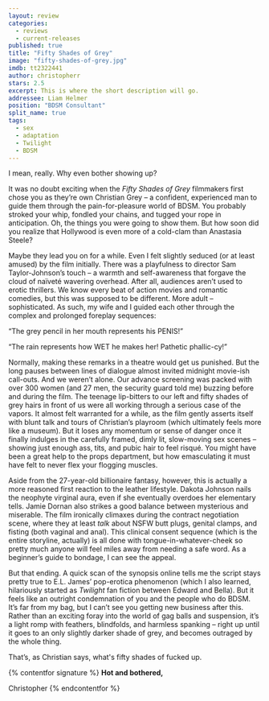 ```yaml
---
layout: review
categories: 
  - reviews
  - current-releases
published: true
title: "Fifty Shades of Grey"
image: "fifty-shades-of-grey.jpg"
imdb: tt2322441
author: christopherr
stars: 2.5
excerpt: This is where the short description will go.
addressee: Liam Helmer
position: "BDSM Consultant"
split_name: true
tags: 
  - sex
  - adaptation
  - Twilight
  - BDSM  
---
```


I mean, really. Why even bother showing up?

It was no doubt  exciting when the _Fifty Shades of Grey_ filmmakers first chose you as they’re own Christian Grey – a confident, experienced man to guide them through the pain-for-pleasure world of BDSM. You probably stroked your whip, fondled your chains, and tugged your rope in anticipation. Oh, the things you were going to show them. But how soon did you realize that Hollywood is even more of a cold-clam than Anastasia Steele?

Maybe they lead you on for a while. Even I felt slightly seduced (or at least amused) by the film initially. There was a playfulness to director Sam Taylor-Johnson’s touch – a warmth and self-awareness that forgave the cloud of naïveté wavering overhead. After all, audiences aren’t used to erotic thrillers. We know every beat of action movies and romantic comedies, but this was supposed to be different. More adult – sophisticated. As such, my wife and I guided each other through the complex and prolonged foreplay sequences:

“The grey pencil in her mouth represents his PENIS!”

“The rain represents how WET he makes her! Pathetic phallic-cy!”

Normally, making these remarks in a theatre would get us punished. But the long pauses between lines of dialogue almost invited midnight movie-ish call-outs. And we weren’t alone. Our advance screening was packed with over 300 women (and 27 men, the security guard told me) buzzing before and during the film. The teenage lip-bitters to our left and fifty shades of grey hairs in front of us were all working through a serious case of the vapors. It almost felt warranted for a while, as the film gently asserts itself with blunt talk and tours of Christian’s playroom (which ultimately feels more like a museum). But it loses any momentum or sense of danger once it finally indulges in the carefully framed, dimly lit, slow-moving sex scenes – showing just enough ass, tits, and pubic hair to feel risqué. You might have been a great help to the props department, but how emasculating it must have felt to never flex your flogging muscles. 

Aside from the 27-year-old billionaire fantasy, however, this is actually a more reasoned first reaction to the leather lifestyle. Dakota Johnson nails the neophyte virginal aura, even if she eventually overdoes her elementary tells. Jamie Dornan also strikes a good balance between mysterious and miserable. The film ironically climaxes during the contract negotiation scene, where they at least _talk_ about NSFW butt plugs, genital clamps, and fisting (both vaginal and anal). This clinical consent sequence (which is the entire storyline, actually) is all done with tongue-in-whatever-cheek so pretty much anyone will feel miles away from needing a safe word. As a beginner’s guide to bondage, I can see the appeal.

But that ending. A quick scan of the synopsis online tells me the script stays pretty true to E.L. James’ pop-erotica phenomenon (which I also learned, hilariously started as _Twilight_ fan fiction between Edward and Bella). But it feels like an outright condemnation of you and the people who do BDSM. It’s far from my bag, but I can’t see you getting new business after this. Rather than an exciting foray into the world of gag balls and suspension, it’s a light romp with feathers, blindfolds, and harmless spanking – right up until it goes to an only slightly darker shade of grey, and becomes outraged by the whole thing.

That’s, as Christian says, what's fifty shades of fucked up.

{% contentfor signature %}
**Hot and bothered,**

Christopher
{% endcontentfor %}